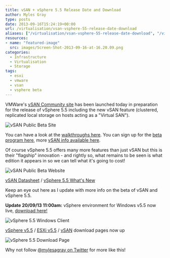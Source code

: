 ```yaml
---
title: vSAN + vSphere 5.5 Release Date and Download
author: Myles Gray
type: posts
date: 2013-09-16T15:24:19+00:00
url: /virtualisation/vsan-vsphere-55-release-date-download
aliases: ["/virtualisation/vsan-vsphere-55-release-date-download", "/virtualisation/vsan-vsphere-55-release-date-download/amp", "/hardware/vsan-vsphere-55-release-date-download", "/hardware/vsan-vsphere-55-release-date-download/amp"]
resources:
- name: "featured-image"
  src: images/Screen-Shot-2013-09-16-at-16.20.09.png
categories:
  - Infrastructure
  - Virtualisation
  - Storage
tags:
  - esxi
  - vmware
  - vsan
  - vsphere beta
---
```


VMWare's [vSAN Community site][1] has been launched today in preparation for the release of vSphere 5.5 including the new vSAN feature (clustered, replicated local storage on hosts acting as a "Virtual SAN").

![vSAN Public Beta Site](images/Screen-Shot-2013-09-16-at-16.07.41.png)

You can have a look at the [walkthroughs here][2]. You can sign up for the [beta program here][3], more [vSAN info available here][4].

Of course vSphere 5.5 offers many more features than just vSAN but this is their "flagship" innovation - and rightly so, what remains to be seen is what edition it appears in so we can tell what it's going to cost!

![vSAN Public Beta Website](images/Screen-Shot-2013-09-16-at-16.09.10.png)

[vSAN Datasheet][5] / [vSphere 5.5 What's New][6]

Keep an eye out here as I update with more info on the beta of vSAN and vSphere 5.5.

**Update 20/09/13 11:00am:** vSphere environment for Windows v5.5 now live, [download here!][7]

![vSphere 5.5 Windows Client](images/Screen-Shot-2013-09-20-at-11.17.36.png)

[vSphere v5.5][8] / [ESXi v5.5][9] / [vSAN][10] download pages now up

![vSphere 5.5 Download Page](images/Screen-Shot-2013-09-20-at-10.04.35.png)

Why not follow [@mylesagray on Twitter][11] for more like this!

 [1]: https://communities.vmware.com/community/vmtn/beta/vsan
 [2]: https://www.vmware.com/uk/products/vsan/vsan-hol.html
 [3]: http://www.vmware.com/vsan-beta-register
 [4]: https://www.vmware.com/uk/products/vsan.html
 [5]: https://www.vmware.com/content/dam/digitalmarketing/vmware/en/pdf/products/vsan/vmware-vsan-datasheet.pdf
 [6]: https://blogs.vmware.com/vsphere/files/2013/09/vSphere-5.5-Quick-Reference-0.5.pdf
 [7]: http://vsphereclient.vmware.com/vsphereclient/1/2/8/1/6/5/0/VMware-viclient-all-5.5.0-1281650.exe
 [8]: https://customerconnect.vmware.com/downloads/details?downloadGroup=VC55U3K&productId=353&rPId=35248
 [9]: https://customerconnect.vmware.com/downloads/details?downloadGroup=ESXI55U3B&productId=353&rPId=35248
 [10]: images/5_52
 [11]: https://twitter.com/mylesagray